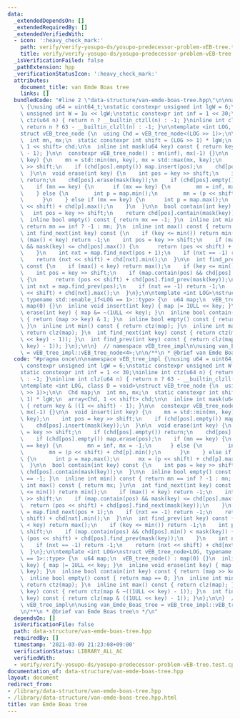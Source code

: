 ```yaml
---
data:
  _extendedDependsOn: []
  _extendedRequiredBy: []
  _extendedVerifiedWith:
  - icon: ':heavy_check_mark:'
    path: verify/verify-yosupo-ds/yosupo-predecessor-problem-vEB-tree.test.cpp
    title: verify/verify-yosupo-ds/yosupo-predecessor-problem-vEB-tree.test.cpp
  _isVerificationFailed: false
  _pathExtension: hpp
  _verificationStatusIcon: ':heavy_check_mark:'
  attributes:
    document_title: van Emde Boas tree
    links: []
  bundledCode: "#line 2 \"data-structure/van-emde-boas-tree.hpp\"\n\nnamespace vEB_tree_impl\
    \ {\nusing u64 = uint64_t;\nstatic constexpr unsigned int lgW = 6;\nstatic constexpr\
    \ unsigned int W = 1u << lgW;\nstatic constexpr int inf = 1 << 30;\ninline int\
    \ ctz(u64 n) { return n ? __builtin_ctzll(n) : -1; }\ninline int clz(u64 n) {\
    \ return n ? 63 - __builtin_clzll(n) : -1; }\n\ntemplate <int LOG, class D = void>\n\
    struct vEB_tree_node {\n  using Chd = vEB_tree_node<(LOG >> 1)>;\n\n  Chd map;\n\
    \  int mn, mx;\n  static constexpr int shift = (LOG >> 1) * lgW;\n  array<Chd,\
    \ 1 << shift> chd;\n\n  inline int mask(u64 key) const { return key & ((1 << shift)\
    \ - 1); }\n\n  constexpr vEB_tree_node() : mn(inf), mx(-1) {}\n\n  void insert(int\
    \ key) {\n    mn = std::min(mn, key), mx = std::max(mx, key);\n    int pos = key\
    \ >> shift;\n    if (chd[pos].empty()) map.insert(pos);\n    chd[pos].insert(mask(key));\n\
    \  }\n\n  void erase(int key) {\n    int pos = key >> shift;\n    if (chd[pos].empty())\
    \ return;\n    chd[pos].erase(mask(key));\n    if (chd[pos].empty()) map.erase(pos);\n\
    \    if (mn == key) {\n      if (mx == key) {\n        mn = inf, mx = -1;\n  \
    \    } else {\n        int p = map.min();\n        mn = (p << shift) + chd[p].min();\n\
    \      }\n    } else if (mx == key) {\n      int p = map.max();\n      mx = (p\
    \ << shift) + chd[p].max();\n    }\n  }\n\n  bool contain(int key) const {\n \
    \   int pos = key >> shift;\n    return chd[pos].contain(mask(key));\n  }\n\n\
    \  inline bool empty() const { return mx == -1; }\n  inline int min() const {\
    \ return mn == inf ? -1 : mn; }\n  inline int max() const { return mx; }\n\n \
    \ int find_next(int key) const {\n    if (key <= min()) return min();\n    if\
    \ (max() < key) return -1;\n    int pos = key >> shift;\n    if (map.contain(pos)\
    \ && mask(key) <= chd[pos].max()) {\n      return (pos << shift) + chd[pos].find_next(mask(key));\n\
    \    }\n    int nxt = map.find_next(pos + 1);\n    if (nxt == -1) return -1;\n\
    \    return (nxt << shift) + chd[nxt].min();\n  }\n\n  int find_prev(int key)\
    \ const {\n    if (max() < key) return max();\n    if (key <= min()) return -1;\n\
    \    int pos = key >> shift;\n    if (map.contain(pos) && chd[pos].min() < mask(key))\
    \ {\n      return (pos << shift) + chd[pos].find_prev(mask(key));\n    }\n   \
    \ int nxt = map.find_prev(pos);\n    if (nxt == -1) return -1;\n    return (nxt\
    \ << shift) + chd[nxt].max();\n  }\n};\n\ntemplate <int LOG>\nstruct vEB_tree_node<LOG,\
    \ typename std::enable_if<LOG == 1>::type> {\n  u64 map;\n  vEB_tree_node() :\
    \ map(0) {}\n  inline void insert(int key) { map |= 1ULL << key; }\n  inline void\
    \ erase(int key) { map &= ~(1ULL << key); }\n  inline bool contain(int key) const\
    \ { return (map >> key) & 1; }\n  inline bool empty() const { return map == 0;\
    \ }\n  inline int min() const { return ctz(map); }\n  inline int max() const {\
    \ return clz(map); }\n  int find_next(int key) const { return ctz(map & ~((1ULL\
    \ << key) - 1)); }\n  int find_prev(int key) const { return clz(map & ((1ULL <<\
    \ key) - 1)); }\n};\n\n}  // namespace vEB_tree_impl\n\nusing van_Emde_Boas_tree\
    \ = vEB_tree_impl::vEB_tree_node<4>;\n\n/**\n * @brief van Emde Boas tree\n */\n"
  code: "#pragma once\n\nnamespace vEB_tree_impl {\nusing u64 = uint64_t;\nstatic\
    \ constexpr unsigned int lgW = 6;\nstatic constexpr unsigned int W = 1u << lgW;\n\
    static constexpr int inf = 1 << 30;\ninline int ctz(u64 n) { return n ? __builtin_ctzll(n)\
    \ : -1; }\ninline int clz(u64 n) { return n ? 63 - __builtin_clzll(n) : -1; }\n\
    \ntemplate <int LOG, class D = void>\nstruct vEB_tree_node {\n  using Chd = vEB_tree_node<(LOG\
    \ >> 1)>;\n\n  Chd map;\n  int mn, mx;\n  static constexpr int shift = (LOG >>\
    \ 1) * lgW;\n  array<Chd, 1 << shift> chd;\n\n  inline int mask(u64 key) const\
    \ { return key & ((1 << shift) - 1); }\n\n  constexpr vEB_tree_node() : mn(inf),\
    \ mx(-1) {}\n\n  void insert(int key) {\n    mn = std::min(mn, key), mx = std::max(mx,\
    \ key);\n    int pos = key >> shift;\n    if (chd[pos].empty()) map.insert(pos);\n\
    \    chd[pos].insert(mask(key));\n  }\n\n  void erase(int key) {\n    int pos\
    \ = key >> shift;\n    if (chd[pos].empty()) return;\n    chd[pos].erase(mask(key));\n\
    \    if (chd[pos].empty()) map.erase(pos);\n    if (mn == key) {\n      if (mx\
    \ == key) {\n        mn = inf, mx = -1;\n      } else {\n        int p = map.min();\n\
    \        mn = (p << shift) + chd[p].min();\n      }\n    } else if (mx == key)\
    \ {\n      int p = map.max();\n      mx = (p << shift) + chd[p].max();\n    }\n\
    \  }\n\n  bool contain(int key) const {\n    int pos = key >> shift;\n    return\
    \ chd[pos].contain(mask(key));\n  }\n\n  inline bool empty() const { return mx\
    \ == -1; }\n  inline int min() const { return mn == inf ? -1 : mn; }\n  inline\
    \ int max() const { return mx; }\n\n  int find_next(int key) const {\n    if (key\
    \ <= min()) return min();\n    if (max() < key) return -1;\n    int pos = key\
    \ >> shift;\n    if (map.contain(pos) && mask(key) <= chd[pos].max()) {\n    \
    \  return (pos << shift) + chd[pos].find_next(mask(key));\n    }\n    int nxt\
    \ = map.find_next(pos + 1);\n    if (nxt == -1) return -1;\n    return (nxt <<\
    \ shift) + chd[nxt].min();\n  }\n\n  int find_prev(int key) const {\n    if (max()\
    \ < key) return max();\n    if (key <= min()) return -1;\n    int pos = key >>\
    \ shift;\n    if (map.contain(pos) && chd[pos].min() < mask(key)) {\n      return\
    \ (pos << shift) + chd[pos].find_prev(mask(key));\n    }\n    int nxt = map.find_prev(pos);\n\
    \    if (nxt == -1) return -1;\n    return (nxt << shift) + chd[nxt].max();\n\
    \  }\n};\n\ntemplate <int LOG>\nstruct vEB_tree_node<LOG, typename std::enable_if<LOG\
    \ == 1>::type> {\n  u64 map;\n  vEB_tree_node() : map(0) {}\n  inline void insert(int\
    \ key) { map |= 1ULL << key; }\n  inline void erase(int key) { map &= ~(1ULL <<\
    \ key); }\n  inline bool contain(int key) const { return (map >> key) & 1; }\n\
    \  inline bool empty() const { return map == 0; }\n  inline int min() const {\
    \ return ctz(map); }\n  inline int max() const { return clz(map); }\n  int find_next(int\
    \ key) const { return ctz(map & ~((1ULL << key) - 1)); }\n  int find_prev(int\
    \ key) const { return clz(map & ((1ULL << key) - 1)); }\n};\n\n}  // namespace\
    \ vEB_tree_impl\n\nusing van_Emde_Boas_tree = vEB_tree_impl::vEB_tree_node<4>;\n\
    \n/**\n * @brief van Emde Boas tree\n */\n"
  dependsOn: []
  isVerificationFile: false
  path: data-structure/van-emde-boas-tree.hpp
  requiredBy: []
  timestamp: '2021-03-09 21:23:08+09:00'
  verificationStatus: LIBRARY_ALL_AC
  verifiedWith:
  - verify/verify-yosupo-ds/yosupo-predecessor-problem-vEB-tree.test.cpp
documentation_of: data-structure/van-emde-boas-tree.hpp
layout: document
redirect_from:
- /library/data-structure/van-emde-boas-tree.hpp
- /library/data-structure/van-emde-boas-tree.hpp.html
title: van Emde Boas tree
---
```

